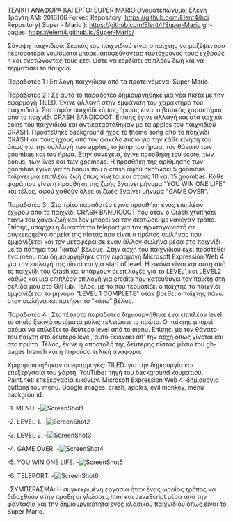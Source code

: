 ΤΕΛΙΚΗ ΑΝΑΦΟΡΑ ΚΑΙ ΕΡΓΟ: SUPER MARIO 
Ονοματεπώνυμο: Ελένη Τράντη
ΑΜ: 2016106
Forked Repository: https://github.com/Elent4/hci
Repository( Super - Mario ): https://github.com/Elent4/Super-Mario
gh- pages: https://elent4.github.io/Super-Mario/

Σύνοψη παιχνιδιού:
	Σκοπός του παιχνιδιού είναι ο παίχτης να μαζέψει όσα περισσότερα νομίσματα μπορεί αποφεύγοντας ταυτόχρονος τους εχθρούς η και σκοτώνοντας τους έτσι ώστε να κερδίσει επιπλέον ζωή και να τερματίσει το παιχνίδι.
 
Παραδοτέο 1 :
Επιλογή παιχνιδιού από τα προτεινόμενα: Super Mario.

Παραδοτέο 2 : 
Σε αυτό το παραδοτέο δημιουργήθηκε μια νέα πίστα με την εφαρμογή TILED. Έγινε αλλαγή στην εμφάνιση του χαρακτήρα του παιχνιδιού. Στο παρόν παιχνίδι κύριος ήρωας είναι ο βασικός χαρακτήρας από το παιχνίδι CRASH BANDICOOT. Επίσης έγινε αλλαγή και στα αρχικά coins του παιχνιδιού και αντικαταστάθηκαν με τα apples του παιχνιδιού CRASH. Προστέθηκε background ήχος το theme song από το παιχνίδι CRASH και τους ήχους από τον φάκελο audio για την κάθε κίνηση του όπως για την συλλογή των apples, το jump του ήρωα, τον θάνατο των goombas και του ήρωα. Στην συνέχεια, έγινε προσθήκη του score, των bonus, των lives και των goombas. Η προσθήκη της αρίθμησης των goombas έγινε για το bonus που ο crash αφού σκοτώσει 5 goombas παίρνει μια επιπλέον ζωή όπως γίνεται και στους 10 και 15 goombas. Κάθε φορά που γίνει η προσθήκη της ζωής βγαίνει μήνυμα "YOU WIN ONE LIFE" και τέλος, αφού χαθούν όλες οι ζωές βγαίνει μήνυμα "GAME OVER". 

Παραδοτέο 3 :
Στο τρίτο παραδοτέο έγινε προσθήκη ενός επιπλέον εχθρού από το παιχνίδι CRASH BANDICOOT που όταν ο Crash χτυπήσει πάνω του χάνει ζωή και δεν μπορεί να τον σκοτώσει με κανέναν τρόπο. Επίσης, υπάρχει η δυνατότητα teleport για τον πρωταγωνιστή σε συγκεκριμένα σημεία της πίστας που είναι ο πρώτος σωλήνας που εμφανίζεται και τον μεταφέρει σε έναν άλλον σωλήνα μέσα στο παιχνίδι με το πάτημα του "κάτω" βέλους. Στην αρχή του παιχνιδιού έχει προστεθεί ένα menu που δημιουργήθηκε στην εφαρμογή Microsoft Expression Web 4 για την επιλογή της πίστα και για start of level. Η εικόνα είναι και αυτή από το παιχνίδι του Crash και υπάρχουν οι επιλογές για το LEVEL1 και LEVEL2 καθώς και μια επιπλέον επιλογή για credits που κατευθύνει τον παίκτη στη σελίδα μου στο GitHub. Τέλος, με το που τερματίζει ο παίχτης το παιχνίδι εμφανίζεται το μήνυμα "LEVEL 1 COMPLETE" όταν βρεθεί ο παίχτης πάνω στον σωλήνα και πατήσει το "κάτω" βέλος.

Παραδοτέο 4 :
	Στο τέταρτο παραδοτέο δημιουργήθηκε ένα επιπλέον level το οποίο ξεκινά αυτόματα μόλις τελειώσει το πρώτο. Ο παίκτης μπορεί ακόμα να επιλέξει το δεύτερο level από το menu. Επίσης, με τον θάνατο του παίχτη στο δεύτερο level, αυτό ξεκινάει απ’ την αρχή όπως γίνεται και στο πρώτο. Τέλος, έγινε η αποστολή της δεύτερης πίστας μέσω του gh- pages branch και η παρούσα τελική αναφορά. 

Χρησιμοποιήθηκαν οι εφαρμογές: 
TILED: για την δημιουργία και επεξεργασία του χάρτη. 
YouTube: πηγή του background κομματιού. 
Paint.net: επεξεργασία εικόνων.
Microsoft Expression Web 4: δημιουργία buttons του menu. 
Google images: crash, apples, evil monkey, menu background.

-1.	MENU.
-![ScreenShot1](https://github.com/Elent4/hci/blob/2016106/projects/2016106/menu.png)

-2.	LEVEL 1.
-![ScreenShot2](https://github.com/Elent4/hci/blob/2016106/projects/2016106/level1.png)

-3.	LEVEL 2.
-![ScreenShot3](https://github.com/Elent4/hci/blob/2016106/projects/2016106/level2.png)

-4.	GAME OVER.
-![ScreenShot4](https://github.com/Elent4/hci/blob/2016106/projects/2016106/gameover.png)
 	
-5.	YOU WIN ONE LIFE.
-![ScreenShot5](https://github.com/Elent4/hci/blob/2016106/projects/2016106/life.png) 

-6.	TELEPORT.
-![ScreenShot6](https://github.com/Elent4/hci/blob/2016106/projects/2016106/teleport.png) 

-ΣΥΜΠΕΡΑΣΜΑ:
	Η συγκεκριμένη εργασία ήταν ένας ωραίος τρόπος να διδαχθούν στην πράξη οι γλώσσες html και JavaScript μέσα από την φαντασία και την δημιουργικότητα ενός κλασικού παιχνιδιού όπως είναι το Super Mario. 
